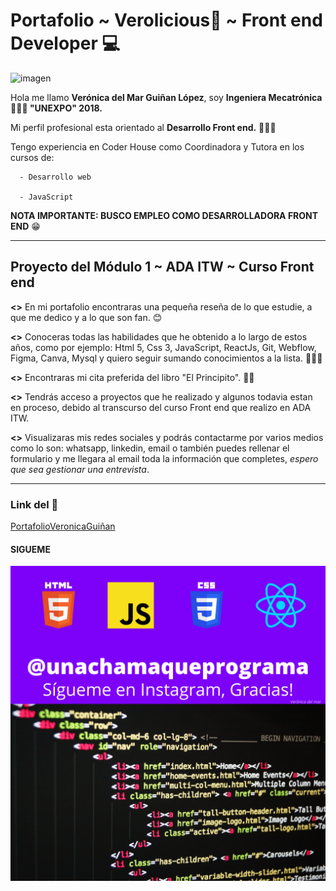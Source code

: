 # Portafolio ~ Verolicious🤖 ~ Front end Developer 💻
![imagen](./img/foto__de__perfil__veronica__gui%C3%B1an.png)

 Hola me llamo **Verónica del Mar Guiñan López**, soy **Ingeniera Mecatrónica 👩🏻‍🎓 "UNEXPO" 2018.**

   Mi perfil profesional esta orientado al **Desarrollo Front end.** 👩🏻‍💻

   Tengo experiencia en Coder House como Coordinadora y Tutora en los cursos de:

      - Desarrollo web

      - JavaScript

**NOTA IMPORTANTE: BUSCO EMPLEO COMO DESARROLLADORA FRONT END** 😁
***
## Proyecto del Módulo 1 ~ ADA ITW ~ Curso Front end
   **<>** En mi portafolio encontraras una pequeña reseña de lo que estudie, a que me dedico y a lo que son fan. 😊

   **<>** Conoceras todas las habilidades que he obtenido a lo largo de estos años, como por ejemplo: Html 5, Css 3, JavaScript, ReactJs, Git, Webflow, Figma, Canva, Mysql y quiero seguir sumando conocimientos a la lista. 👩🏻‍🏫

   **<>** Encontraras mi cita preferida del libro "El Principito". 🤴🏻

   **<>** Tendrás acceso a proyectos que he realizado y algunos todavia estan en proceso, debido al transcurso del curso Front end que realizo en ADA ITW. 

   **<>** Visualizaras mis redes sociales y podrás contactarme por varios medios como lo son: whatsapp, linkedin, email o también puedes rellenar el formulario y me llegara al email toda la información que completes, *espero que sea gestionar una entrevista*.
***
### Link del 💼
<a href="https://mi-portafolio-veronica-guinan.000webhostapp.com/" target="_blank">PortafolioVeronicaGuiñan</a>

#### SIGUEME

![imagen](./img/%40unachamaqueprograma.png)



